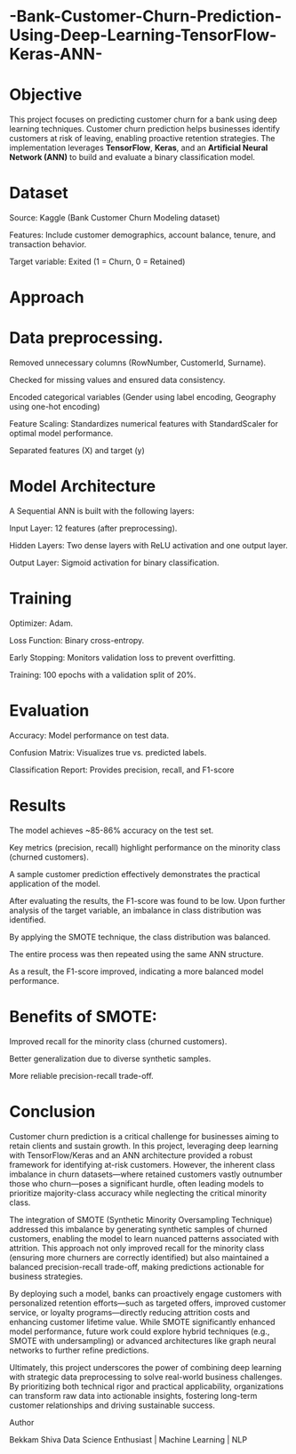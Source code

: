 # -Bank-Customer-Churn-Prediction-Using-Deep-Learning-TensorFlow-Keras-ANN-

#  Objective

This project focuses on predicting customer churn for a bank using deep learning techniques. Customer churn prediction helps businesses identify customers at risk of leaving, enabling proactive retention strategies. The implementation leverages **TensorFlow**, **Keras**, and an **Artificial Neural Network (ANN)** to build and evaluate a binary classification model.

# Dataset
Source: Kaggle (Bank Customer Churn Modeling dataset)

Features: Include customer demographics, account balance, tenure, and transaction behavior.

Target variable: Exited (1 = Churn, 0 = Retained)

# Approach
# Data preprocessing.
Removed unnecessary columns (RowNumber, CustomerId, Surname).

Checked for missing values and ensured data consistency.

Encoded categorical variables (Gender using label encoding, Geography using one-hot encoding)

Feature Scaling: Standardizes numerical features with StandardScaler for optimal model performance.

Separated features (X) and target (y)
# Model Architecture
A Sequential ANN is built with the following layers:

Input Layer: 12 features (after preprocessing).

Hidden Layers: Two dense layers with ReLU activation and one output layer.

Output Layer: Sigmoid activation for binary classification.

# Training
Optimizer: Adam.

Loss Function: Binary cross-entropy.

Early Stopping: Monitors validation loss to prevent overfitting.

Training: 100 epochs with a validation split of 20%.

# Evaluation
Accuracy: Model performance on test data.

Confusion Matrix: Visualizes true vs. predicted labels.

Classification Report: Provides precision, recall, and F1-score

# Results
The model achieves ~85-86% accuracy on the test set.

Key metrics (precision, recall) highlight performance on the minority class (churned customers).

A sample customer prediction effectively demonstrates the practical application of the model.

After evaluating the results, the F1-score was found to be low. Upon further analysis of the target variable, an imbalance in class distribution was identified.

By applying the SMOTE technique, the class distribution was balanced.

The entire process was then repeated using the same ANN structure.

As a result, the F1-score improved, indicating a more balanced model performance.

# Benefits of SMOTE:
Improved recall for the minority class (churned customers).

Better generalization due to diverse synthetic samples.

More reliable precision-recall trade-off.

# Conclusion
Customer churn prediction is a critical challenge for businesses aiming to retain clients and sustain growth. In this project, leveraging deep learning with TensorFlow/Keras and an ANN architecture provided a robust framework for identifying at-risk customers. However, the inherent class imbalance in churn datasets—where retained customers vastly outnumber those who churn—poses a significant hurdle, often leading models to prioritize majority-class accuracy while neglecting the critical minority class.

The integration of SMOTE (Synthetic Minority Oversampling Technique) addressed this imbalance by generating synthetic samples of churned customers, enabling the model to learn nuanced patterns associated with attrition. This approach not only improved recall for the minority class (ensuring more churners are correctly identified) but also maintained a balanced precision-recall trade-off, making predictions actionable for business strategies.

By deploying such a model, banks can proactively engage customers with personalized retention efforts—such as targeted offers, improved customer service, or loyalty programs—directly reducing attrition costs and enhancing customer lifetime value. While SMOTE significantly enhanced model performance, future work could explore hybrid techniques (e.g., SMOTE with undersampling) or advanced architectures like graph neural networks to further refine predictions.

Ultimately, this project underscores the power of combining deep learning with strategic data preprocessing to solve real-world business challenges. By prioritizing both technical rigor and practical applicability, organizations can transform raw data into actionable insights, fostering long-term customer relationships and driving sustainable success.

Author

Bekkam Shiva
Data Science Enthusiast | Machine Learning | NLP



